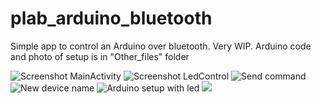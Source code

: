 # plab_arduino_bluetooth

Simple app to control an Arduino over bluetooth. Very WIP. 
Arduino code and photo of setup is in "Other_files" folder

![Screenshot MainActivity](https://github.com/oyvindsam/plab_arduino_bluetooth/blob/master/Other_files/App_screenshots/Screenshot_20170219-155823.png?raw=true) ![Screenshot LedControl](https://github.com/oyvindsam/plab_arduino_bluetooth/blob/master/Other_files/App_screenshots/Screenshot_20170219-155836.png?raw=true)
![Send command](https://github.com/oyvindsam/plab_arduino_bluetooth/blob/master/Other_files/App_screenshots/Screenshot_20170219-155853.png?raw=true) ![New device name](https://github.com/oyvindsam/plab_arduino_bluetooth/blob/master/Other_files/App_screenshots/Screenshot_20170219-155858.png?raw=true)
![Arduino setup with led](https://github.com/oyvindsam/plab_arduino_bluetooth/blob/master/Other_files/App_screenshots/IMG_20170219_155759.jpg?raw=true) ![](https://github.com/oyvindsam/plab_arduino_bluetooth/blob/master/Other_files/App_screenshots/IMG_20170219_155653.jpg?=true)
